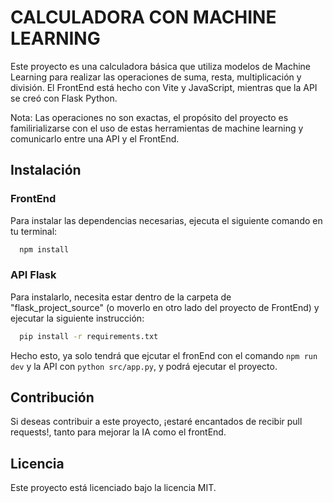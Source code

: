 # CALCULADORA CON MACHINE LEARNING

Este proyecto es una calculadora básica que utiliza modelos de Machine Learning para realizar las operaciones de suma, resta, multiplicación y división. El FrontEnd está hecho con Vite y JavaScript, mientras que la API se creó con Flask Python.

Nota: Las operaciones no son exactas, el propósito del proyecto es familirializarse con el uso de estas herramientas de machine learning y comunicarlo entre una API y el FrontEnd.

## Instalación

### FrontEnd

Para instalar las dependencias necesarias, ejecuta el siguiente comando en tu terminal:

```bash
  npm install
```

### API Flask

Para instalarlo, necesita estar dentro de la carpeta de "flask_project_source" (o moverlo en otro lado del proyecto de FrontEnd) y ejecutar la siguiente instrucción:

```bash
  pip install -r requirements.txt
```

Hecho esto, ya solo tendrá que ejcutar el fronEnd con el comando `npm run dev` y la API con `python src/app.py`, y podrá ejecutar el proyecto.

## Contribución

Si deseas contribuir a este proyecto, ¡estaré encantados de recibir pull requests!, tanto para mejorar la IA como el frontEnd.

## Licencia

Este proyecto está licenciado bajo la licencia MIT.

